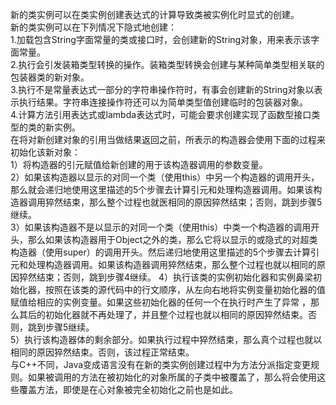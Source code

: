 新的类实例可以在类实例创建表达式的计算导致类被实例化时显式的创建。</br>
新的类实例可以在下列情况下隐式地创建：</br>
1.加载包含String字面常量的类或接口时，会创建新的String对象，用来表示该字面常量。</br>
2.执行会引发装箱类型转换的操作。装箱类型转换会创建与某种简单类型相关联的包装器类的新对象。</br>
3.执行不是常量表达式一部分的字符串操作符时，有事会创建新的String对象以表示执行结果。字符串连接操作符还可以为简单类型值创建临时的包装器对象。</br>
4.计算方法引用表达式或lambda表达式时，可能会要求创建实现了函数型接口类型的类的新实例。</br>
在将对新创建对象的引用当做结果返回之前，所表示的构造器会使用下面的过程来初始化该新对象：</br>
1）将构造器的引元赋值给新创建的用于该构造器调用的参数变量。</br>
2）如果该构造器以显示的对同一个类（使用this）中另一个构造器的调用开头，那么就会递归地使用这里描述的5个步骤去计算引元和处理构造器调用。如果该构造器调用猝然结束，那么整个过程也就医相同的原因猝然结束；否则，跳到步骤5继续。</br>
3）如果该构造器不是以显示的对同一个类（使用this）中类一个构造器的调用开头，那么如果该构造器用于Object之外的类，那么它将以显示的或隐式的对超类构造器（使用super）的调用开头。然后递归地使用这里描述的5个步骤去计算引元和处理构造器调用。如果该构造器调用猝然结束，那么整个过程也就以相同的原因猝然结束；否则，跳到步骤4继续。
4）执行该类的实例初始化器和实例鼻梁初始化器，按照在该类的源代码中的行文顺序，从左向右地将实例变量初始化器的值赋值给相应的实例变量。如果这些初始化器的任何一个在执行时产生了异常 ，那么其后的初始化器就不再处理了，并且整个过程也就以相同的原因猝然结束。否则，跳到步骤5继续。</br>
5）执行该构造器体的剩余部分。如果执行过程中猝然结束，那么真个过程也就以相同的原因猝然结束。否则，该过程正常结束。</br>
与C++不同，Java变成语言没有在新的类实例创建过程中为方法分派指定变更规则。如果被调用的方法在被初始化的对象所属的子类中被覆盖了，那么将会使用这些覆盖方法，即使是在心对象被完全初始化之前也是如此。
